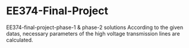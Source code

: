# EE374-Final-Project
EE374-final-project-phase-1 & phase-2 solutions
According to the given datas, necessary parameters of the
high voltage transmission lines are calculated. 
